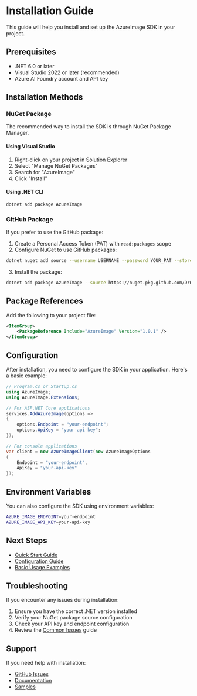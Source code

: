 # Installation Guide

This guide will help you install and set up the AzureImage SDK in your project.

## Prerequisites

- .NET 6.0 or later
- Visual Studio 2022 or later (recommended)
- Azure AI Foundry account and API key

## Installation Methods

### NuGet Package

The recommended way to install the SDK is through NuGet Package Manager.

#### Using Visual Studio

1. Right-click on your project in Solution Explorer
2. Select "Manage NuGet Packages"
3. Search for "AzureImage"
4. Click "Install"

#### Using .NET CLI

```bash
dotnet add package AzureImage
```

### GitHub Package

If you prefer to use the GitHub package:

1. Create a Personal Access Token (PAT) with `read:packages` scope
2. Configure NuGet to use GitHub packages:

```bash
dotnet nuget add source --username USERNAME --password YOUR_PAT --store-password-in-clear-text --name github "https://nuget.pkg.github.com/DrHazemAli/index.json"
```

3. Install the package:

```bash
dotnet add package AzureImage --source https://nuget.pkg.github.com/DrHazemAli/index.json
```

## Package References

Add the following to your project file:

```xml
<ItemGroup>
    <PackageReference Include="AzureImage" Version="1.0.1" />
</ItemGroup>
```

## Configuration

After installation, you need to configure the SDK in your application. Here's a basic example:

```csharp
// Program.cs or Startup.cs
using AzureImage;
using AzureImage.Extensions;

// For ASP.NET Core applications
services.AddAzureImage(options =>
{
    options.Endpoint = "your-endpoint";
    options.ApiKey = "your-api-key";
});

// For console applications
var client = new AzureImageClient(new AzureImageOptions
{
    Endpoint = "your-endpoint",
    ApiKey = "your-api-key"
});
```

## Environment Variables

You can also configure the SDK using environment variables:

```bash
AZURE_IMAGE_ENDPOINT=your-endpoint
AZURE_IMAGE_API_KEY=your-api-key
```

## Next Steps

- [Quick Start Guide](Quick-Start.md)
- [Configuration Guide](Configuration.md)
- [Basic Usage Examples](../Examples/Basic-Usage.md)

## Troubleshooting

If you encounter any issues during installation:

1. Ensure you have the correct .NET version installed
2. Verify your NuGet package source configuration
3. Check your API key and endpoint configuration
4. Review the [Common Issues](../Troubleshooting/Common-Issues.md) guide

## Support

If you need help with installation:

- [GitHub Issues](https://github.com/DrHazemAli/AzureImageSDK/issues)
- [Documentation](https://github.com/DrHazemAli/AzureImageSDK/wiki)
- [Samples](https://github.com/DrHazemAli/AzureImageSDK/tree/main/samples) 